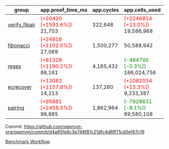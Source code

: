 | group | app.proof_time_ms | app.cycles | app.cells_used | leaf.proof_time_ms | leaf.cycles | leaf.cells_used |
| -- | -- | -- | -- | -- | -- | -- |
| [verify_fibair](https://github.com/openvm-org/openvm/blob/benchmark-results/benchmarks-pr/1733/verify_fibair-d4a85fe8c3e748f81c21dfc4d8ff71cd0ef67c19.md) |<span style='color: red'>(+20420 [+1591.6%])</span> 21,703 |  322,648 | <span style='color: red'>(+2246814 [+13.0%])</span> 19,586,968 |- | - | - |
| [fibonacci](https://github.com/openvm-org/openvm/blob/benchmark-results/benchmarks-pr/1733/fibonacci-d4a85fe8c3e748f81c21dfc4d8ff71cd0ef67c19.md) |<span style='color: red'>(+24818 [+1102.5%])</span> 27,069 |  1,500,277 |  50,588,942 |- | - | - |
| [regex](https://github.com/openvm-org/openvm/blob/benchmark-results/benchmarks-pr/1733/regex-d4a85fe8c3e748f81c21dfc4d8ff71cd0ef67c19.md) |<span style='color: red'>(+81328 [+1190.2%])</span> 88,161 |  4,165,432 | <span style='color: green'>(-494700 [-0.3%])</span> 166,024,756 |- | - | - |
| [ecrecover](https://github.com/openvm-org/openvm/blob/benchmark-results/benchmarks-pr/1733/ecrecover-d4a85fe8c3e748f81c21dfc4d8ff71cd0ef67c19.md) |<span style='color: red'>(+13083 [+1157.8%])</span> 14,213 |  137,260 | <span style='color: red'>(+1082034 [+13.3%])</span> 9,233,387 |- | - | - |
| [pairing](https://github.com/openvm-org/openvm/blob/benchmark-results/benchmarks-pr/1733/pairing-d4a85fe8c3e748f81c21dfc4d8ff71cd0ef67c19.md) |<span style='color: red'>(+95981 [+2458.5%])</span> 99,885 |  1,862,964 | <span style='color: green'>(-7928631 [-8.1%])</span> 89,580,108 |- | - | - |


Commit: https://github.com/openvm-org/openvm/commit/d4a85fe8c3e748f81c21dfc4d8ff71cd0ef67c19

[Benchmark Workflow](https://github.com/openvm-org/openvm/actions/runs/15822061104)
